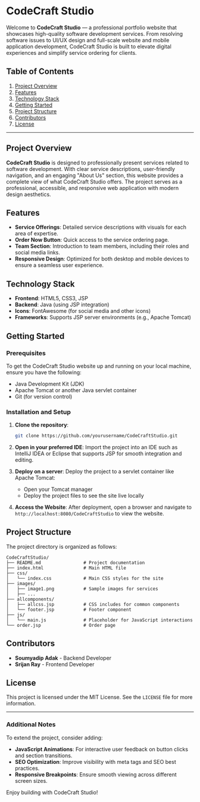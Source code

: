# CodeCraft Studio

Welcome to **CodeCraft Studio** — a professional portfolio website that showcases high-quality software development services. From resolving software issues to UI/UX design and full-scale website and mobile application development, CodeCraft Studio is built to elevate digital experiences and simplify service ordering for clients.

## Table of Contents

1. [Project Overview](#project-overview)
2. [Features](#features)
3. [Technology Stack](#technology-stack)
4. [Getting Started](#getting-started)
5. [Project Structure](#project-structure)
6. [Contributors](#contributors)
7. [License](#license)

---

## Project Overview

**CodeCraft Studio** is designed to professionally present services related to software development. With clear service descriptions, user-friendly navigation, and an engaging "About Us" section, this website provides a complete view of what CodeCraft Studio offers. The project serves as a professional, accessible, and responsive web application with modern design aesthetics.

## Features

- **Service Offerings**: Detailed service descriptions with visuals for each area of expertise.
- **Order Now Button**: Quick access to the service ordering page.
- **Team Section**: Introduction to team members, including their roles and social media links.
- **Responsive Design**: Optimized for both desktop and mobile devices to ensure a seamless user experience.

## Technology Stack

- **Frontend**: HTML5, CSS3, JSP
- **Backend**: Java (using JSP integration)
- **Icons**: FontAwesome (for social media and other icons)
- **Frameworks**: Supports JSP server environments (e.g., Apache Tomcat)

## Getting Started

### Prerequisites

To get the CodeCraft Studio website up and running on your local machine, ensure you have the following:

- Java Development Kit (JDK)
- Apache Tomcat or another Java servlet container
- Git (for version control)

### Installation and Setup

1. **Clone the repository**:
   ```bash
   git clone https://github.com/yourusername/CodeCraftStudio.git
   ```
2. **Open in your preferred IDE**:
   Import the project into an IDE such as IntelliJ IDEA or Eclipse that supports JSP for smooth integration and editing.

3. **Deploy on a server**:
   Deploy the project to a servlet container like Apache Tomcat:
   - Open your Tomcat manager
   - Deploy the project files to see the site live locally

4. **Access the Website**:
   After deployment, open a browser and navigate to `http://localhost:8080/CodeCraftStudio` to view the website.

## Project Structure

The project directory is organized as follows:

```
CodeCraftStudio/
├── README.md                # Project documentation
├── index.html               # Main HTML file
├── css/
│   └── index.css            # Main CSS styles for the site
├── images/
│   ├── image1.png           # Sample images for services
│   ├── ...
├── allcomponents/
│   ├── allcss.jsp           # CSS includes for common components
│   └── footer.jsp           # Footer component
├── js/
│   └── main.js              # Placeholder for JavaScript interactions
└── order.jsp                # Order page
```

## Contributors

- **Soumyadip Adak** - Backend Developer
- **Srijan Ray** - Frontend Developer

## License

This project is licensed under the MIT License. See the `LICENSE` file for more information.

---

### Additional Notes

To extend the project, consider adding:
- **JavaScript Animations**: For interactive user feedback on button clicks and section transitions.
- **SEO Optimization**: Improve visibility with meta tags and SEO best practices.
- **Responsive Breakpoints**: Ensure smooth viewing across different screen sizes.

Enjoy building with CodeCraft Studio!
